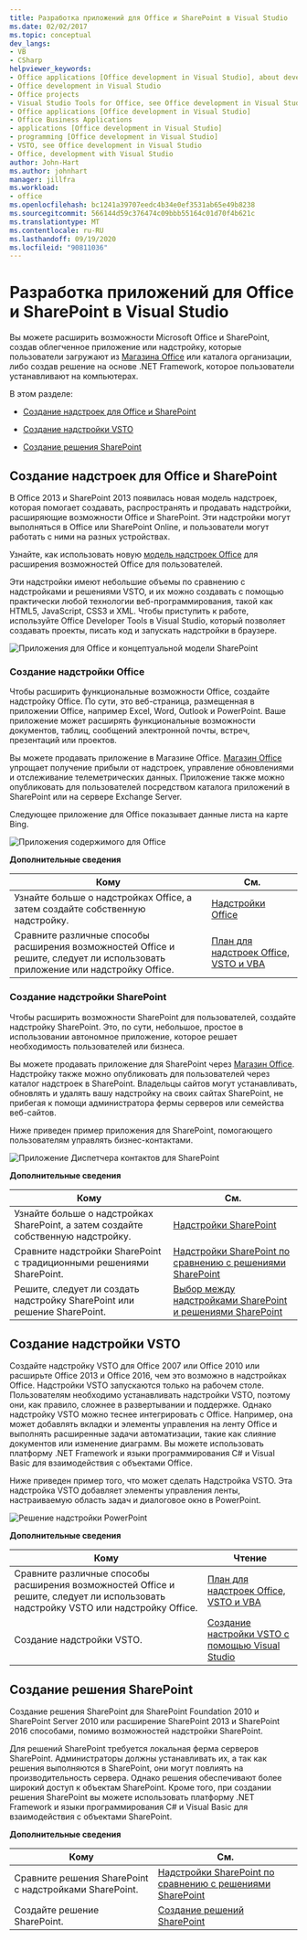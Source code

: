 ```yaml
---
title: Разработка приложений для Office и SharePoint в Visual Studio
ms.date: 02/02/2017
ms.topic: conceptual
dev_langs:
- VB
- CSharp
helpviewer_keywords:
- Office applications [Office development in Visual Studio], about developing applications
- Office development in Visual Studio
- Office projects
- Visual Studio Tools for Office, see Office development in Visual Studio
- Office applications [Office development in Visual Studio]
- Office Business Applications
- applications [Office development in Visual Studio]
- programming [Office development in Visual Studio]
- VSTO, see Office development in Visual Studio
- Office, development with Visual Studio
author: John-Hart
ms.author: johnhart
manager: jillfra
ms.workload:
- office
ms.openlocfilehash: bc1241a39707eedc4b34e0ef3531ab65e49b8238
ms.sourcegitcommit: 566144d59c376474c09bbb55164c01d70f4b621c
ms.translationtype: MT
ms.contentlocale: ru-RU
ms.lasthandoff: 09/19/2020
ms.locfileid: "90811036"
---
```

# <a name="office-and-sharepoint-development-in-visual-studio"></a>Разработка приложений для Office и SharePoint в Visual Studio
  Вы можете расширить возможности Microsoft Office и SharePoint, создав облегченное приложение или надстройку, которые пользователи загружают из [Магазина Office](https://store.office.com/) или каталога организации, либо создав решение на основе .NET Framework, которое пользователи устанавливают на компьютерах.

 В этом разделе:

- [Создание надстроек для Office и SharePoint](#Apps)

- [Создание надстройки VSTO](#Add-ins)

- [Создание решения SharePoint](#Solutions)

## <a name="create-add-ins-for-office-and-sharepoint"></a><a name="Apps"></a> Создание надстроек для Office и SharePoint
 В Office 2013 и SharePoint 2013 появилась новая модель надстроек, которая помогает создавать, распространять и продавать надстройки, расширяющие возможности Office и SharePoint.  Эти надстройки могут выполняться в Office или SharePoint Online, и пользователи могут работать с ними на разных устройствах.

 Узнайте, как использовать новую [модель надстроек Office](/office/dev/add-ins/overview/office-add-ins) для расширения возможностей Office для пользователей.

 Эти надстройки имеют небольшие объемы по сравнению с надстройками и решениями VSTO, и их можно создавать с помощью практически любой технологии веб-программирования, такой как HTML5, JavaScript, CSS3 и XML.  Чтобы приступить к работе, используйте Office Developer Tools в Visual Studio, который позволяет создавать проекты, писать код и запускать надстройки в браузере.

 ![Приложения для Office и концептуальной модели SharePoint](../vsto/media/officeandsharepointapps2015.png "Приложения для Office и концептуальной модели SharePoint")

### <a name="build-an-office-add-in"></a>Создание надстройки Office
 Чтобы расширить функциональные возможности Office, создайте надстройку Office. По сути, это веб-страница, размещенная в приложении Office, например Excel, Word, Outlook и PowerPoint. Ваше приложение может расширять функциональные возможности документов, таблиц, сообщений электронной почты, встреч, презентаций или проектов.

 Вы можете продавать приложение в Магазине Office.  [Магазин Office](https://store.office.com/) упрощает получение прибыли от надстроек, управление обновлениями и отслеживание телеметрических данных. Приложение также можно опубликовать для пользователей посредством каталога приложений в SharePoint или на сервере Exchange Server.

 Следующее приложение для Office показывает данные листа на карте Bing.

 ![Приложения содержимого для Office](../vsto/media/appforoffice.png "Приложения содержимого для Office")

 **Дополнительные сведения**

|Кому|См.|
|--------|---------|
|Узнайте больше о надстройках Office, а затем создайте собственную надстройку.|[Надстройки Office](/office/dev/add-ins/publish/publish)|
|Сравните различные способы расширения возможностей Office и решите, следует ли использовать приложение или надстройку Office.|[План для надстроек Office, VSTO и VBA](/archive/blogs/officeapps/roadmap-for-apps-for-office-vsto-and-vba)|

### <a name="build-a-sharepoint-add-in"></a>Создание надстройки SharePoint
 Чтобы расширить возможности SharePoint для пользователей, создайте надстройку SharePoint. Это, по сути, небольшое, простое в использовании автономное приложение, которое решает необходимость пользователей или бизнеса.

 Вы можете продавать приложение для SharePoint через [Магазин Office](https://store.office.com/). Надстройку также можно опубликовать для пользователей через каталог надстроек в SharePoint.  Владельцы сайтов могут устанавливать, обновлять и удалять вашу надстройку на своих сайтах SharePoint, не прибегая к помощи администратора фермы серверов или семейства веб-сайтов.

 Ниже приведен пример приложения для SharePoint, помогающего пользователям управлять бизнес-контактами.

 ![Приложение Диспетчера контактов для SharePoint](../vsto/media/appforsharepoint.png "Приложение Диспетчера контактов для SharePoint")

 **Дополнительные сведения**

|Кому|См.|
|--------|---------|
|Узнайте больше о надстройках SharePoint, а затем создайте собственную надстройку.|[Надстройки SharePoint](/sharepoint/dev/sp-add-ins/sharepoint-add-ins)|
|Сравните надстройки SharePoint с традиционными решениями SharePoint.|[Надстройки SharePoint по сравнению с решениями SharePoint](/sharepoint/dev/general-development/sharepoint-server-application-lifecycle-management)|
|Решите, следует ли создать надстройку SharePoint или решение SharePoint.|[Выбор между надстройками SharePoint и решениями SharePoint](/sharepoint/dev/general-development/sharepoint-server-application-lifecycle-management)|

## <a name="create-a-vsto-add-in"></a><a name="Add-ins"></a> Создание надстройки VSTO
 Создайте надстройку VSTO для Office 2007 или Office 2010 или расширьте Office 2013 и Office 2016, чем это возможно в надстройках Office. Надстройки VSTO запускаются только на рабочем столе. Пользователям необходимо устанавливать надстройки VSTO, поэтому они, как правило, сложнее в развертывании и поддержке.  Однако надстройку VSTO можно теснее интегрировать с Office. Например, она может добавлять вкладки и элементы управления на ленту Office и выполнять расширенные задачи автоматизации, такие как слияние документов или изменение диаграмм. Вы можете использовать платформу .NET Framework и языки программирования C# и Visual Basic для взаимодействия с объектами Office.

 Ниже приведен пример того, что может сделать Надстройка VSTO. Эта надстройка VSTO добавляет элементы управления ленты, настраиваемую область задач и диалоговое окно в PowerPoint.

 ![Решение надстройки PowerPoint](../vsto/media/powerpointaddin.png "Надстройка PowerPoint")

 **Дополнительные сведения**

|Кому|Чтение|
|--------|----------|
|Сравните различные способы расширения возможностей Office и решите, следует ли использовать надстройку VSTO или надстройку Office.|[План для надстроек Office, VSTO и VBA](/archive/blogs/officeapps/roadmap-for-apps-for-office-vsto-and-vba)|
|Создание надстройки VSTO.|[Создание настройки VSTO с помощью Visual Studio](create-vsto-add-ins-for-office-by-using-visual-studio.md)|

## <a name="create-a-sharepoint-solution"></a><a name="Solutions"></a> Создание решения SharePoint
 Создание решения SharePoint для SharePoint Foundation 2010 и SharePoint Server 2010 или расширение SharePoint 2013 и SharePoint 2016 способами, помимо возможностей надстройки SharePoint.

 Для решений SharePoint требуется локальная ферма серверов SharePoint. Администраторы должны устанавливать их, а так как решения выполняются в SharePoint, они могут повлиять на производительность сервера. Однако решения обеспечивают более широкий доступ к объектам SharePoint. Кроме того, при создании решения SharePoint вы можете использовать платформу .NET Framework и языки программирования C# и Visual Basic для взаимодействия с объектами SharePoint.

 **Дополнительные сведения**

|Кому|См.|
|--------|---------|
|Сравните решения SharePoint с надстройками SharePoint.|[Надстройки SharePoint по сравнению с решениями SharePoint](/sharepoint/dev/general-development/sharepoint-server-application-lifecycle-management)|
|Создайте решение SharePoint.|[Создание решений SharePoint](../sharepoint/create-sharepoint-solutions.md)|